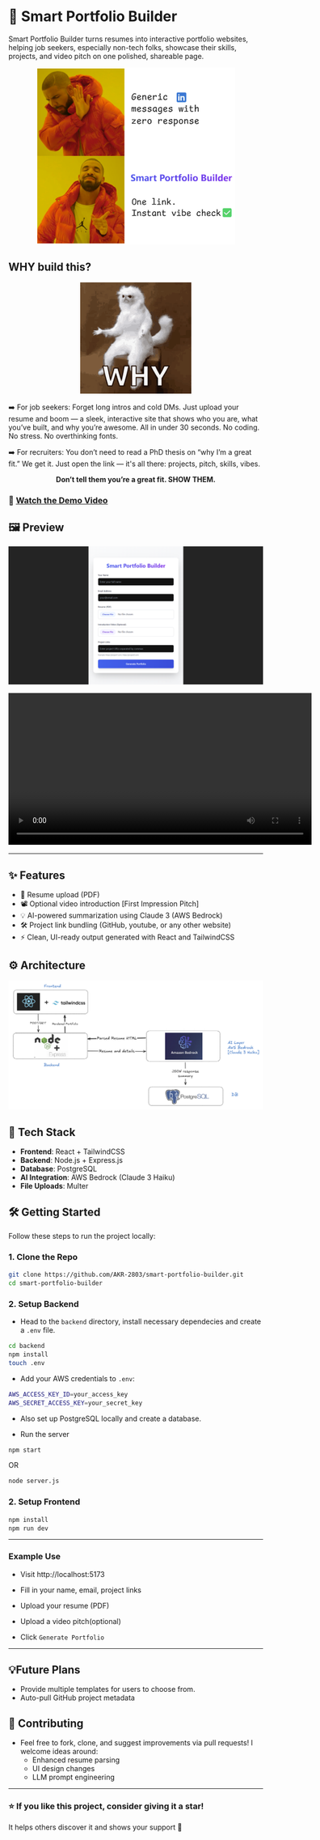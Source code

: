 # 🧠 Smart Portfolio Builder

Smart Portfolio Builder turns resumes into interactive portfolio websites, helping job seekers, especially non-tech folks, showcase their skills, projects, and video pitch on one polished, shareable page.


<p align="center"> 
    <img src="./src/assets/spb-meme.png" height="350px"/> 
</p>


## WHY build this?

<p align="center"> 
    <img src="./src/assets/why-just-why.gif"/> 
</p>

➡️ For job seekers: Forget long intros and cold DMs. Just upload your resume and boom — a sleek, interactive site that shows who you are, what you’ve built, and why you’re awesome. All in under 30 seconds. No coding. No stress. No overthinking fonts.

➡️ For recruiters: You don’t need to read a PhD thesis on “why I’m a great fit.” We get it. Just open the link — it's all there: projects, pitch, skills, vibes.


<p align="center"> <strong> Don’t tell them you’re a great fit. SHOW THEM. </strong></p>


### 🎥 [Watch the Demo Video](https://drive.google.com/file/d/1hL-RY1Ll2yLeS6uBG8cE2Ql5iT9NQDsG/view?usp=drive_link)

## 🖼️ Preview

<p align="center"> 
    <img src="./src/assets/ss-01.png"/> 
</p>

<video width="600" controls>
  <source src="./src/assets/demo.mp4" type="video/mp4">
</video>

---
## ✨ Features

- 📝 Resume upload (PDF)
- 📽️ Optional video introduction [First Impression Pitch]
- 💡 AI-powered summarization using Claude 3 (AWS Bedrock)
- 🛠️ Project link bundling (GitHub, youtube, or any other website)
- ⚡ Clean, UI-ready output generated with React and TailwindCSS

## ⚙️ Architecture

<img src="./src/assets/architecture.png" alt="architecture-image" />

## 🚀 Tech Stack

- **Frontend**: React + TailwindCSS
- **Backend**: Node.js + Express.js
- **Database**: PostgreSQL
- **AI Integration**: AWS Bedrock (Claude 3 Haiku)
- **File Uploads**: Multer

## 🛠️ Getting Started

Follow these steps to run the project locally:

### 1. Clone the Repo

```bash
git clone https://github.com/AKR-2803/smart-portfolio-builder.git
cd smart-portfolio-builder
```

### 2. Setup Backend

- Head to the `backend` directory, install necessary dependecies and create a `.env` file.

```bash
cd backend
npm install
touch .env
```

- Add your AWS credentials to `.env`:

```bash
AWS_ACCESS_KEY_ID=your_access_key
AWS_SECRET_ACCESS_KEY=your_secret_key
```

- Also set up PostgreSQL locally and create a database.

- Run the server

```bash
npm start
```
OR
```bash
node server.js
```


### 2. Setup Frontend

```bash
npm install
npm run dev
```

---

### Example Use

- Visit http://localhost:5173

- Fill in your name, email, project links

- Upload your resume (PDF)

- Upload a video pitch(optional)

- Click `Generate Portfolio`

---

## 💡Future Plans

- Provide multiple templates for users to choose from.
- Auto-pull GitHub project metadata


## 🤝 Contributing

- Feel free to fork, clone, and suggest improvements via pull requests! I welcome ideas around:
    - Enhanced resume parsing
    - UI design changes
    - LLM prompt engineering

---

### ⭐ If you like this project, consider giving it a star!
It helps others discover it and shows your support 🙌